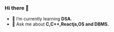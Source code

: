 ### Hi there 👋


- 🌱 I’m currently learning <b>DSA.</b>
- 💬 Ask me about <b>C,C++,Reactjs,OS and DBMS.</b>
